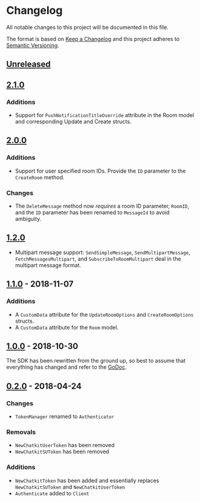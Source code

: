 # Changelog

All notable changes to this project will be documented in this file.

The format is based on [Keep a Changelog](http://keepachangelog.com/en/1.0.0/)
and this project adheres to [Semantic Versioning](http://semver.org/spec/v2.0.0.html).

## [Unreleased](https://github.com/pusher/chatkit-server-go/compare/2.0.0...HEAD)

## [2.1.0](https://github.com/pusher/chatkit-server-go/compare/2.1.0...2.0.0)

### Additions

- Support for `PushNotificationTitleOverride` attribute in the Room model and
corresponding Update and Create structs.

## [2.0.0](https://github.com/pusher/chatkit-server-go/compare/1.2.0...2.0.0)

### Additions

- Support for user specified room IDs. Provide the `ID` parameter to the
  `CreateRoom` method.

### Changes

- The `DeleteMessage` method now *requires* a room ID parameter, `RoomID`, and
  the `ID` parameter has been renamed to `MessageId` to avoid ambiguity.

## [1.2.0](https://github.com/pusher/chatkit-server-go/compare/1.1.0...1.2.0)

- Multipart message support: `SendSimpleMessage`, `SendMultipartMessage`,
  `FetchMessagesMultipart`, and `SubscribeToRoomMultipart` deal in the
  multipart message format.

## [1.1.0](https://github.com/pusher/chatkit-server-go/compare/1.0.0...1.1.0) - 2018-11-07

### Additions

- A `CustomData` attribute for the `UpdateRoomOptions` and `CreateRoomOptions` structs.
- A `CustomData` attribute for the `Room` model.

## [1.0.0](https://github.com/pusher/chatkit-server-go/compare/0.2.0...1.0.0) - 2018-10-30

The SDK has been rewritten from the ground up, so best to assume that
everything has changed and refer to the [GoDoc][].

## [0.2.0](https://github.com/pusher/chatkit-server-go/compare/0.1.0...0.2.0) - 2018-04-24

### Changes

- `TokenManager` renamed to `Authenticator`

### Removals

- `NewChatkitUserToken` has been removed
- `NewChatkitSUToken` has been removed

### Additions

- `NewChatkitToken` has been added and essentially replaces `NewChatkitSUToken` and `NewChatkitUserToken`
- `Authenticate` added to `Client`

[GoDoc]: http://godoc.org/github.com/pusher/chatkit-server-go

